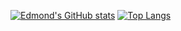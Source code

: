 [![Edmond's GitHub stats](https://github-readme-stats.vercel.app/api?username=edmondthui)](https://github.com/edmondthui)
[![Top Langs](https://github-readme-stats.vercel.app/api/top-langs/?username=edmondthui&layout=compact)](https://github.com/edmondthui)
